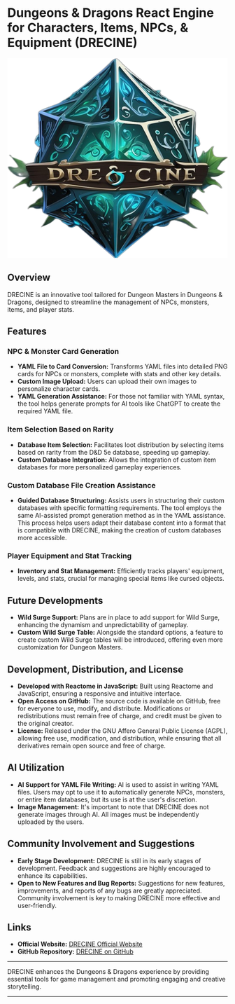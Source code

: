 # **D**ungeons & **D**ragons **R**eact **E**ngine for **C**haracters, **I**tems, **N**PCs, & **E**quipment (DRECINE)
![Logo DRECINE](https://github.com/alessandriLuca/dndtool/blob/main/public/logo2.png)

## Overview
DRECINE is an innovative tool tailored for Dungeon Masters in Dungeons & Dragons, designed to streamline the management of NPCs, monsters, items, and player stats.

## Features

### **N**PC & **M**onster **C**ard Generation
- **YAML File to Card Conversion:** Transforms YAML files into detailed PNG cards for NPCs or monsters, complete with stats and other key details.
- **Custom Image Upload:** Users can upload their own images to personalize character cards.
- **YAML Generation Assistance:** For those not familiar with YAML syntax, the tool helps generate prompts for AI tools like ChatGPT to create the required YAML file.

### **I**tem **S**election Based on Rarity
- **Database Item Selection:** Facilitates loot distribution by selecting items based on rarity from the D&D 5e database, speeding up gameplay.
- **Custom Database Integration:** Allows the integration of custom item databases for more personalized gameplay experiences.

### **C**ustom **D**atabase **F**ile Creation Assistance
- **Guided Database Structuring:** Assists users in structuring their custom databases with specific formatting requirements. The tool employs the same AI-assisted prompt generation method as in the YAML assistance. This process helps users adapt their database content into a format that is compatible with DRECINE, making the creation of custom databases more accessible.

### **P**layer **E**quipment and **S**tat **T**racking
- **Inventory and Stat Management:** Efficiently tracks players' equipment, levels, and stats, crucial for managing special items like cursed objects.

## Future Developments
- **Wild Surge Support:** Plans are in place to add support for Wild Surge, enhancing the dynamism and unpredictability of gameplay.
- **Custom Wild Surge Table:** Alongside the standard options, a feature to create custom Wild Surge tables will be introduced, offering even more customization for Dungeon Masters.

## Development, Distribution, and License
- **Developed with Reactome in JavaScript:** Built using Reactome and JavaScript, ensuring a responsive and intuitive interface.
- **Open Access on GitHub:** The source code is available on GitHub, free for everyone to use, modify, and distribute. Modifications or redistributions must remain free of charge, and credit must be given to the original creator.
- **License:** Released under the GNU Affero General Public License (AGPL), allowing free use, modification, and distribution, while ensuring that all derivatives remain open source and free of charge.

## AI Utilization
- **AI Support for YAML File Writing:** AI is used to assist in writing YAML files. Users may opt to use it to automatically generate NPCs, monsters, or entire item databases, but its use is at the user's discretion.
- **Image Management:** It's important to note that DRECINE does not generate images through AI. All images must be independently uploaded by the users.

## Community Involvement and Suggestions
- **Early Stage Development:** DRECINE is still in its early stages of development. Feedback and suggestions are highly encouraged to enhance its capabilities.
- **Open to New Features and Bug Reports:** Suggestions for new features, improvements, and reports of any bugs are greatly appreciated. Community involvement is key to making DRECINE more effective and user-friendly.

## Links
- **Official Website:** [DRECINE Official Website](https://alessandriluca.github.io/dndtool/)
- **GitHub Repository:** [DRECINE on GitHub](https://github.com/alessandriLuca/dndtool)

---

DRECINE enhances the Dungeons & Dragons experience by providing essential tools for game management and promoting engaging and creative storytelling.

---

